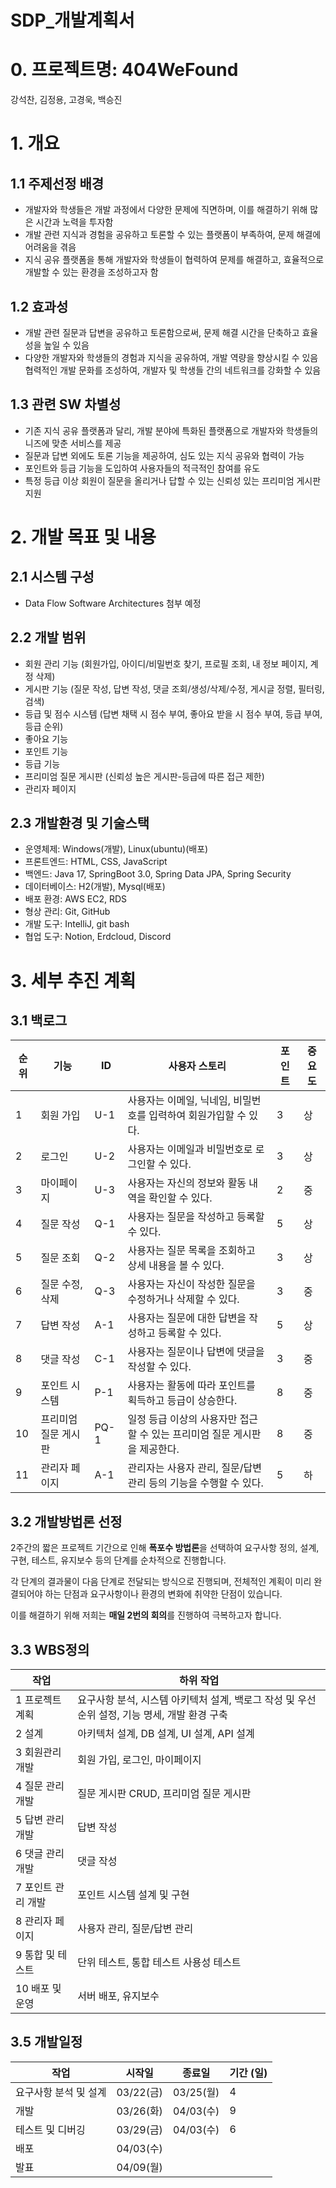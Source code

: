 # SDP_개발계획서

# 0. 프로젝트명:  404WeFound

강석찬, 김정용, 고경욱, 백승진

# 1. 개요

## 1.1 주제선정 배경

- 개발자와 학생들은 개발 과정에서 다양한 문제에 직면하며, 이를 해결하기 위해 많은 시간과 노력을 투자함
- 개발 관련 지식과 경험을 공유하고 토론할 수 있는 플랫폼이 부족하여, 문제 해결에 어려움을 겪음
- 지식 공유 플랫폼을 통해 개발자와 학생들이 협력하여 문제를 해결하고, 효율적으로 개발할 수 있는 환경을 조성하고자 함

## 1.2 효과성

- 개발 관련 질문과 답변을 공유하고 토론함으로써, 문제 해결 시간을 단축하고 효율성을 높일 수 있음
- 다양한 개발자와 학생들의 경험과 지식을 공유하여, 개발 역량을 향상시킬 수 있음
  협력적인 개발 문화를 조성하여, 개발자 및 학생들 간의 네트워크를 강화할 수 있음

## 1.3 관련 SW 차별성

- 기존 지식 공유 플랫폼과 달리, 개발 분야에 특화된 플랫폼으로 개발자와 학생들의 니즈에 맞춘 서비스를 제공
- 질문과 답변 외에도 토론 기능을 제공하여, 심도 있는 지식 공유와 협력이 가능
- 포인트와 등급 기능을 도입하여 사용자들의 적극적인 참여를 유도
- 특정 등급 이상 회원이 질문을 올리거나 답할 수 있는 신뢰성 있는 프리미엄 게시판 지원

# 2. 개발 목표 및 내용

## 2.1 시스템 구성

- Data Flow Software Architectures 첨부 예정

## 2.2 개발 범위

- 회원 관리 기능 (회원가입, 아이디/비밀번호 찾기, 프로필 조회, 내 정보 페이지, 계정 삭제)
- 게시판 기능 (질문 작성, 답변 작성, 댓글 조회/생성/삭제/수정, 게시글 정렬, 필터링, 검색)
- 등급 및 점수 시스템 (답변 채택 시 점수 부여, 좋아요 받을 시 점수 부여, 등급 부여, 등급 순위)
- 좋아요 기능
- 포인트 기능
- 등급 기능
- 프리미엄 질문 게시판 (신뢰성 높은 게시판-등급에 따른 접근 제한)
- 관리자 페이지

## 2.3 개발환경 및 기술스택

- 운영체제: Windows(개발), Linux(ubuntu)(배포)
- 프론트엔드: HTML, CSS, JavaScript
- 백엔드: Java 17, SpringBoot 3.0, Spring Data JPA, Spring Security
- 데이터베이스: H2(개발), Mysql(배포)
- 배포 환경: AWS EC2, RDS
- 형상 관리: Git, GitHub
- 개발 도구: IntelliJ, git bash
- 협업 도구: Notion, Erdcloud, Discord

# 3. 세부 추진 계획

## 3.1 백로그

| 순위 | 기능 | ID | 사용자 스토리 | 포인트 | 중요도 |
| --- | --- | --- | --- | --- | --- |
| 1 | 회원 가입 | U-1 | 사용자는 이메일, 닉네임, 비밀번호를 입력하여 회원가입할 수 있다. | 3 | 상 |
| 2 | 로그인 | U-2 | 사용자는 이메일과 비밀번호로 로그인할 수 있다. | 3 | 상 |
| 3 | 마이페이지 | U-3 | 사용자는 자신의 정보와 활동 내역을 확인할 수 있다. | 2 | 중 |
| 4 | 질문 작성 | Q-1 | 사용자는 질문을 작성하고 등록할 수 있다. | 5 | 상 |
| 5 | 질문 조회 | Q-2 | 사용자는 질문 목록을 조회하고 상세 내용을 볼 수 있다. | 3 | 상 |
| 6 | 질문 수정, 삭제 | Q-3 | 사용자는 자신이 작성한 질문을 수정하거나 삭제할 수 있다. | 3 | 중 |
| 7 | 답변 작성 | A-1 | 사용자는 질문에 대한 답변을 작성하고 등록할 수 있다. | 5 | 상 |
| 8 | 댓글 작성 | C-1 | 사용자는 질문이나 답변에 댓글을 작성할 수 있다. | 3 | 중 |
| 9 | 포인트 시스템 | P-1 | 사용자는 활동에 따라 포인트를 획득하고 등급이 상승한다. | 8 | 중 |
| 10 | 프리미엄 질문 게시판 | PQ-1 | 일정 등급 이상의 사용자만 접근할 수 있는 프리미엄 질문 게시판을 제공한다. | 8 | 중 |
| 11 | 관리자 페이지 | A-1 | 관리자는 사용자 관리, 질문/답변 관리 등의 기능을 수행할 수 있다. | 5 | 하 |

## 3.2 개발방법론 선정

2주간의 짧은 프로젝트 기간으로 인해 **폭포수 방법론**을 선택하여 요구사항 정의, 설계, 구현, 테스트, 유지보수 등의 단계를 순차적으로 진행합니다.

각 단계의 결과물이 다음 단계로 전달되는 방식으로 진행되며, 전체적인 계획이 미리 완결되어야 하는 단점과 요구사항이나 환경의 변화에 취약한 단점이 있습니다.

이를 해결하기 위해 저희는 **매일 2번의 회의**를 진행하여 극복하고자 합니다.

## 3.3 WBS정의

| 작업 | 하위 작업 |
| --- | --- |
| 1 프로젝트 계획 | 요구사항 분석, 시스템 아키텍처 설계, 백로그 작성 및 우선순위 설정, 기능 명세, 개발 환경 구축 |
| 2 설계 | 아키텍처 설계, DB 설계, UI 설계, API 설계 |
| 3 회원관리 개발 | 회원 가입, 로그인, 마이페이지 |
| 4 질문 관리 개발 | 질문 게시판 CRUD, 프리미엄 질문 게시판 |
| 5 답변 관리 개발 | 답변 작성 |
| 6 댓글 관리 개발 | 댓글 작성 |
| 7 포인트 관리 개발 | 포인트 시스템 설계 및 구현 |
| 8 관리자 페이지 | 사용자 관리, 질문/답변 관리 |
| 9 통합 및 테스트 | 단위 테스트, 통합 테스트 사용성 테스트 |
| 10 배포 및 운영 | 서버 배포, 유지보수 |

## 3.5 개발일정

| 작업 | 시작일 | 종료일 | 기간 (일) |
| --- | --- | --- | --- |
| 요구사항 분석 및 설계 | 03/22(금) | 03/25(월) | 4 |
| 개발 | 03/26(화) | 04/03(수) | 9 |
| 테스트 및 디버깅 | 03/29(금) | 04/03(수) | 6 |
| 배포 | 04/03(수) |  |  |
| 발표 | 04/09(월) |  |  |